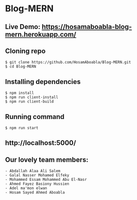 # Blog-MERN

## Live Demo: https://hosamaboabla-blog-mern.herokuapp.com/



## Cloning repo
    $ git clone https://github.com/HosamAboabla/Blog-MERN.git
    $ cd Blog-MERN

## Installing dependencies
    $ npm install
    $ npm run client-install
    $ npm run client-build

## Running command
    $ npm run start

## http://localhost:5000/

## Our lovely team members:
    - Abdallah Alaa Ali Salem
    - Galal Nasser Mohamed Elfeky
    - Mohammed Essam Mohammed Abu El-Nasr
    - Ahmed Fayez Basiony Hussien
    - Adel ma'mon elwan
    - Hosam Sayed Ahmed Aboabla